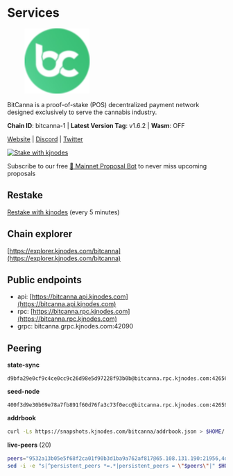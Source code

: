 # Services

<figure><img src="https://raw.githubusercontent.com/kj89/cosmos-images/main/logos/bitcanna.png" width="150" alt=""><figcaption></figcaption></figure>

BitCanna is a proof-of-stake (POS) decentralized payment network designed exclusively to serve the cannabis industry. 

**Chain ID**: bitcanna-1 | **Latest Version Tag**: v1.6.2 | **Wasm**: OFF

[Website](https://www.bitcanna.io) | [Discord](https://discord.gg/9AVrzaVQvs) | [Twitter](https://twitter.com/BitCannaGlobal)

[![Stake with kjnodes](https://i.ibb.co/cr44Q8j/button-stake-with-kjnodes.png)](https://restake.app/bitcanna/bcnavaloper1aym6s8eza7kjvnxuwxufrzccz6vqvgnsc47cc7)

Subscribe to our free [🤖 Mainnet Proposal Bot](https://t.me/kjnodes_proposal_bot) to never miss upcoming proposals

## Restake

[Restake with kjnodes](https://restake.app/bitcanna/bcnavaloper1aym6s8eza7kjvnxuwxufrzccz6vqvgnsc47cc7) (every 5 minutes)
## Chain explorer
[https://explorer.kjnodes.com/bitcanna](https://explorer.kjnodes.com/bitcanna)

## Public endpoints

* api: [https://bitcanna.api.kjnodes.com](https://bitcanna.api.kjnodes.com)
* rpc: [https://bitcanna.rpc.kjnodes.com](https://bitcanna.rpc.kjnodes.com)
* grpc: bitcanna.grpc.kjnodes.com:42090

## Peering

**state-sync**

```text
d9bfa29e0cf9c4ce0cc9c26d98e5d97228f93b0b@bitcanna.rpc.kjnodes.com:42656
```

**seed-node**

```text
400f3d9e30b69e78a7fb891f60d76fa3c73f0ecc@bitcanna.rpc.kjnodes.com:42659
```

**addrbook**
```bash
curl -Ls https://snapshots.kjnodes.com/bitcanna/addrbook.json > $HOME/.bcna/config/addrbook.json
```

**live-peers** (20)
```bash
peers="9532a13b05e5f68f2ca01f90b3d1ba9a762af817@65.108.131.190:21956,4dabde84771e8689403ce7c8b76d27e555ab2f00@65.21.136.170:50656,d2247f7b919f0781c90ee61958d7044665a22d38@169.155.169.55:26656,89757803f40da51678451735445ad40d5b15e059@169.155.168.66:26656,a9f839c6e24221fb093f13ee41a0af842378fec5@94.130.12.22:26642,17065f4b6062471aa2e1e615d5061e200a1d44e0@62.171.190.198:26656,b15c0fade5fc0a354b4ac3fd9cdd8a716cddd24a@136.144.182.191:26656,d9bfa29e0cf9c4ce0cc9c26d98e5d97228f93b0b@65.109.88.38:42656,23671067d0fd40aec523290585c7d8e91034a771@65.108.43.170:26656,df99de6cec9152c517990317b340b8b9a307493c@193.34.144.156:26656,b7295f18b7150cc128d47c0546e2225179fc5427@202.61.194.254:60856,66ed3885f2932912df2b04646d2c3d643467719b@212.227.115.165:26656,d7322625044ad733bce4178dc397b2b9b5f68b41@43.153.27.130:26656,88c6b1fa1c7fef98b4449b769eb2705476586664@65.109.92.241:21326,5af4f132d1c63cbe9d828d58522fdbb4bd508880@136.244.29.116:31656,b212d5740b2e11e54f56b072dc13b6134650cfb5@169.155.168.54:26656,6cceba286b498d4a1931f85e35ea0fa433373057@78.47.208.97:26656,a7d96dc929824613315dcc1c90fee119f28cc51f@134.65.193.132:26656,320d0d38559140608b72a361db44b2a8f14bf0d1@107.181.229.154:16656,c124ce0b508e8b9ed1c5b6957f362225659b5343@144.76.177.185:26656"
sed -i -e "s|^persistent_peers *=.*|persistent_peers = \"$peers\"|" $HOME/.bcna/config/config.toml
```
